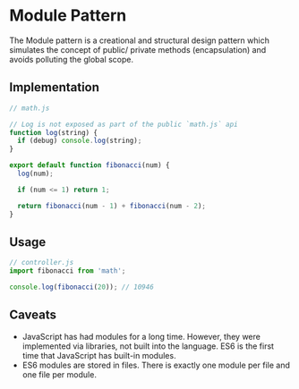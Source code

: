 # Module Pattern

The Module pattern is a creational and structural design pattern which simulates the concept of public/ private methods (encapsulation) and avoids polluting the global scope.

## Implementation

```js
// math.js

// Log is not exposed as part of the public `math.js` api
function log(string) {
  if (debug) console.log(string);
}

export default function fibonacci(num) {
  log(num);

  if (num <= 1) return 1;

  return fibonacci(num - 1) + fibonacci(num - 2);
}
```

## Usage

```js
// controller.js
import fibonacci from 'math';

console.log(fibonacci(20)); // 10946
```

## Caveats

- JavaScript has had modules for a long time. However, they were implemented via libraries, not built into the language. ES6 is the first time that JavaScript has built-in modules.
- ES6 modules are stored in files. There is exactly one module per file and one file per module.
